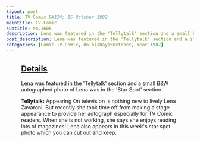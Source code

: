 ```yaml
---
layout: post
title: TV Comic &#124; 15 October 1982
maintitle: TV Comic
subtitle: No.1608
description: Lena was featured in the 'Tellytalk' section and a small B&W autographed photo of Lena was in the 'Star Spot' section.
post_description: Lena was featured in the 'Tellytalk' section and a small B&W autographed photo of Lena was in the 'Star Spot' section.
categories: [Comic-TV-Comic, OnThisDay15October, Year-1982]
---
```


<figure class="fig3">
<div class="CardLayout">
<div class="CardItem">
<h2 id="infobox1" class="infobox"><a href="#infobox1">Details</a></h2>
<div class="CardItem split">
<p>Lena was featured in the 'Tellytalk' section and a small B&W autographed photo of Lena was in the 'Star Spot' section.</p>
<p><strong>Tellytalk:</strong> Appearing On television is nothing new to lively Lena Zavaroni. But recently she took time off from making a stage appearance to provide her autograph especially for TV Comic readers. When she is not working, she says she enjoys reading lots of magazines! Lena also appears in this week's star spot photo which you can cut out and keep.</p>
</div></div></div>
</figure>
